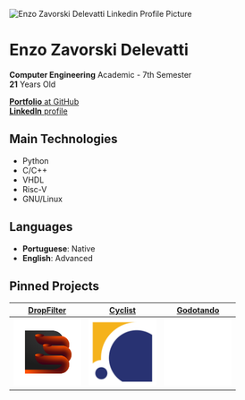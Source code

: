 
![Enzo Zavorski Delevatti Linkedin Profile Picture](https://media.licdn.com/dms/image/D4D03AQEj_Ft5Uwd_Pw/profile-displayphoto-shrink_200_200/0/1708794316968?e=2147483647&v=beta&t=SxhrcrwhqLccKwSP9j0lx2WvZw1gdBOVdc-hDhn-TMk)

# Enzo Zavorski Delevatti
**Computer Engineering** Academic - 7th Semester  
**21** Years Old  

[**Portfolio** at GitHub](https://github.com/zvorky)  
[**LinkedIn** profile](https://www.linkedin.com/in/enzo-zavorski/)  

## Main Technologies
- Python
- C/C++
- VHDL
- Risc-V
- GNU/Linux

## Languages
- **Portuguese**: Native
- **English**: Advanced

## Pinned Projects
| [DropFilter](https://github.com/zvorky/dropfilter) | [Cyclist](https://github.com/zvorky/cyclist) | [Godotando](https://github.com/zvorky/godotando) |
|---|---|---|
| [<img src="https://github.com/Zvorky/DropFilter/blob/main/ArtWork/DropFilter_icon.svg" width=121>](https://github.com/zvorky/dropfilter) | [<img src="https://github.com/Zvorky/Cyclist/blob/main/artwork/cyclist_icon.svg" width=121>](https://github.com/zvorky/cyclist) | [<img src="https://github.com/Zvorky/Godotando/blob/main/icon.svg" width=121>](https://github.com/zvorky/godotando) |
